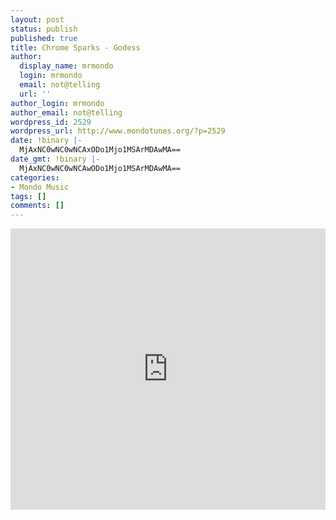 ```yaml
---
layout: post
status: publish
published: true
title: Chrome Sparks - Godess
author:
  display_name: mrmondo
  login: mrmondo
  email: not@telling
  url: ''
author_login: mrmondo
author_email: not@telling
wordpress_id: 2529
wordpress_url: http://www.mondotunes.org/?p=2529
date: !binary |-
  MjAxNC0wNC0wNCAxODo1Mjo1MSArMDAwMA==
date_gmt: !binary |-
  MjAxNC0wNC0wNCAwODo1Mjo1MSArMDAwMA==
categories:
- Mondo Music
tags: []
comments: []
---
```

<iframe width="100%" height="450" scrolling="no" frameborder="no" src="https://w.soundcloud.com/player/?url=https%3A//api.soundcloud.com/tracks/142883673&amp;auto_play=false&amp;hide_related=false&amp;visual=true"></iframe>
